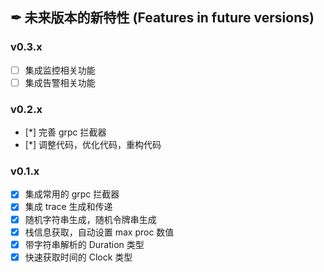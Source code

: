 ## ✒ 未来版本的新特性 (Features in future versions)

### v0.3.x

* [ ] 集成监控相关功能
* [ ] 集成告警相关功能

### v0.2.x

* [*] 完善 grpc 拦截器
* [*] 调整代码，优化代码，重构代码

### v0.1.x

* [x] 集成常用的 grpc 拦截器
* [x] 集成 trace 生成和传递
* [x] 随机字符串生成，随机令牌串生成
* [x] 栈信息获取，自动设置 max proc 数值
* [x] 带字符串解析的 Duration 类型
* [x] 快速获取时间的 Clock 类型